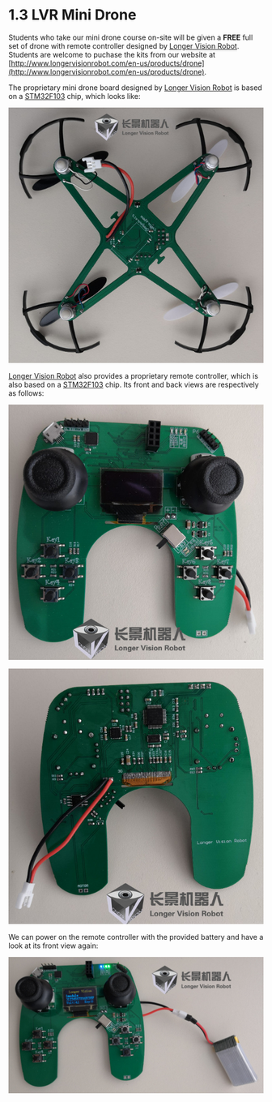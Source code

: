 # 1.3 LVR Mini Drone

Students who take our mini drone course on-site will be given a **FREE** full set of drone with remote controller designed by [Longer Vision Robot](http://www.longervisionrobot.com). Students are welcome to puchase the kits from our website at [http://www.longervisionrobot.com/en-us/products/drone](http://www.longervisionrobot.com/en-us/products/drone).


The proprietary mini drone board designed by [Longer Vision Robot](http://www.longervisionrobot.com) is based on a [STM32F103](http://www.st.com/en/microcontrollers/stm32f103.html) chip, which looks like:

![LVR Mini Drone](./lvr_mini_drone.jpg)

[Longer Vision Robot](http://www.longervisionrobot.com) also provides a proprietary remote controller, which is also based on a [STM32F103](http://www.st.com/en/microcontrollers/stm32f103.html) chip. Its front and back views are respectively as follows:


![LVR Mini Drone Controller - Front View](./lvr_mini_drone_controller_front.jpg)

![LVR Mini Drone Controller - Back View](./lvr_mini_drone_controller_back.jpg)


We can power on the remote controller with the provided battery and have a look at its front view again:

![LVR Mini Drone Controller - Front View When Powered On](./lvr_mini_drone_controller_front_poweron.jpg)
